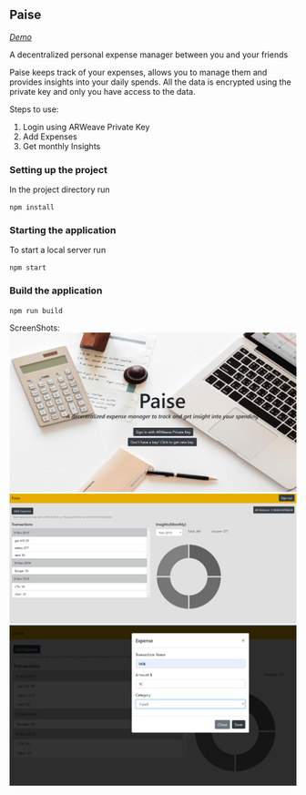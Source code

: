 ## Paise

[*Demo*](https://arweave.net/LW9rf72VJUle77WEH69jcREiY0SYeEkuBnAn-O9T8As)

A decentralized personal expense manager between you and your friends

Paise keeps track of your expenses, allows you to manage them and provides insights into your daily spends. All the data is encrypted using the private key and only you have access to the data.


Steps to use:
1. Login using ARWeave Private Key
2. Add Expenses
3. Get monthly Insights


### Setting up the project

In the project directory run

```
npm install
```

### Starting the application

To start a local server run

```
npm start
```

### Build the application
```
npm run build
```


ScreenShots:
![Landing Page](https://raw.githubusercontent.com/sunnymodi21/paise-arweave/master/screenshots/landing.png)
![Dashboard Page](https://raw.githubusercontent.com/sunnymodi21/paise-arweave/master/screenshots/dashboard.png)
![Add Expense Page](https://raw.githubusercontent.com/sunnymodi21/paise-arweave/master/screenshots/add.png)
